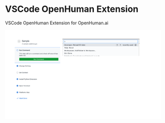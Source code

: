 # VSCode OpenHuman Extension

VSCode OpenHuman Extension for OpenHuman.ai

![Sample walkthrough](./media/sample.png)